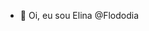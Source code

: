- 👋 Oi, eu sou Elina @Flododia


<!---
Flododia/Flododia is a ✨ special ✨ repository because its `README.md` (this file) appears on your GitHub profile.
You can click the Preview link to take a look at your changes.
--->
